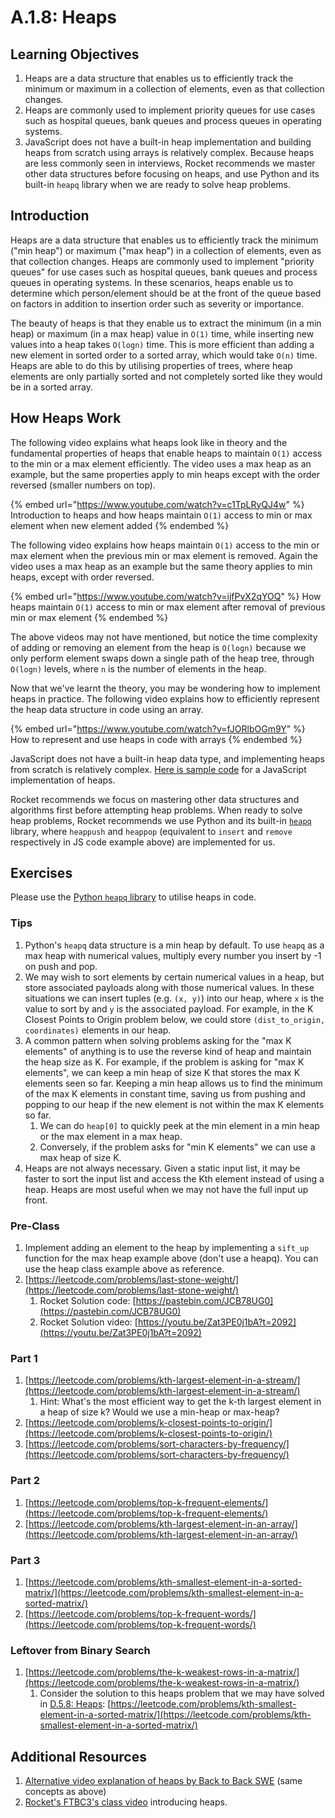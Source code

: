 # A.1.8: Heaps

## Learning Objectives

1. Heaps are a data structure that enables us to efficiently track the minimum or maximum in a collection of elements, even as that collection changes.
2. Heaps are commonly used to implement priority queues for use cases such as hospital queues, bank queues and process queues in operating systems.
3. JavaScript does not have a built-in heap implementation and building heaps from scratch using arrays is relatively complex. Because heaps are less commonly seen in interviews, Rocket recommends we master other data structures before focusing on heaps, and use Python and its built-in `heapq` library when we are ready to solve heap problems.

## Introduction

Heaps are a data structure that enables us to efficiently track the minimum ("min heap") or maximum ("max heap") in a collection of elements, even as that collection changes. Heaps are commonly used to implement "priority queues" for use cases such as hospital queues, bank queues and process queues in operating systems. In these scenarios, heaps enable us to determine which person/element should be at the front of the queue based on factors in addition to insertion order such as severity or importance.

The beauty of heaps is that they enable us to extract the minimum (in a min heap) or maximum (in a max heap) value in `O(1)` time, while inserting new values into a heap takes `O(logn)` time. This is more efficient than adding a new element in sorted order to a sorted array, which would take `O(n)` time. Heaps are able to do this by utilising properties of trees, where heap elements are only partially sorted and not completely sorted like they would be in a sorted array.

## How Heaps Work

The following video explains what heaps look like in theory and the fundamental properties of heaps that enable heaps to maintain `O(1)` access to the min or a max element efficiently. The video uses a max heap as an example, but the same properties apply to min heaps except with the order reversed (smaller numbers on top).

{% embed url="https://www.youtube.com/watch?v=c1TpLRyQJ4w" %}
Introduction to heaps and how heaps maintain `O(1)` access to min or max element when new element added
{% endembed %}

The following video explains how heaps maintain `O(1)` access to the min or max element when the previous min or max element is removed. Again the video uses a max heap as an example but the same theory applies to min heaps, except with order reversed.

{% embed url="https://www.youtube.com/watch?v=ijfPvX2qYOQ" %}
How heaps maintain `O(1)` access to min or max element after removal of previous min or max element
{% endembed %}

The above videos may not have mentioned, but notice the time complexity of adding or removing an element from the heap is `O(logn)` because we only perform element swaps down a single path of the heap tree, through `O(logn)` levels, where `n` is the number of elements in the heap.

Now that we've learnt the theory, you may be wondering how to implement heaps in practice. The following video explains how to efficiently represent the heap data structure in code using an array.

{% embed url="https://www.youtube.com/watch?v=fJORlbOGm9Y" %}
How to represent and use heaps in code with arrays
{% endembed %}

JavaScript does not have a built-in heap data type, and implementing heaps from scratch is relatively complex. [Here is sample code](https://blog.bitsrc.io/implementing-heaps-in-javascript-c3fbf1cb2e65) for a JavaScript implementation of heaps.

Rocket recommends we focus on mastering other data structures and algorithms first before attempting heap problems. When ready to solve heap problems, Rocket recommends we use Python and its built-in [`heapq`](https://docs.python.org/3/library/heapq.html) library, where `heappush` and `heappop` (equivalent to `insert` and `remove` respectively in JS code example above) are implemented for us.

## Exercises

Please use the [Python `heapq` library](https://docs.python.org/3/library/heapq.html) to utilise heaps in code.

### Tips

1. Python's `heapq` data structure is a min heap by default. To use `heapq` as a max heap with numerical values, multiply every number you insert by -1 on push and pop.
2. We may wish to sort elements by certain numerical values in a heap, but store associated payloads along with those numerical values. In these situations we can insert tuples (e.g. `(x, y)`) into our heap, where `x` is the value to sort by and `y` is the associated payload. For example, in the K Closest Points to Origin problem below, we could store `(dist_to_origin, coordinates)` elements in our heap.
3. A common pattern when solving problems asking for the "max K elements" of anything is to use the reverse kind of heap and maintain the heap size as K. For example, if the problem is asking for "max K elements", we can keep a min heap of size K that stores the max K elements seen so far. Keeping a min heap allows us to find the minimum of the max K elements in constant time, saving us from pushing and popping to our heap if the new element is not within the max K elements so far.
   1. We can do `heap[0]` to quickly peek at the min element in a min heap or the max element in a max heap.
   2. Conversely, if the problem asks for "min K elements" we can use a max heap of size K.
4. Heaps are not always necessary. Given a static input list, it may be faster to sort the input list and access the Kth element instead of using a heap. Heaps are most useful when we may not have the full input up front.

### Pre-Class

1. Implement adding an element to the heap by implementing a `sift_up` function for the max heap example above (don't use a heapq). You can use the heap class example above as reference.
2. [https://leetcode.com/problems/last-stone-weight/](https://leetcode.com/problems/last-stone-weight/)
   1. Rocket Solution code: [https://pastebin.com/JCB78UG0](https://pastebin.com/JCB78UG0)
   2. Rocket Solution video: [https://youtu.be/Zat3PE0j1bA?t=2092](https://youtu.be/Zat3PE0j1bA?t=2092)

### Part 1

1. [https://leetcode.com/problems/kth-largest-element-in-a-stream/](https://leetcode.com/problems/kth-largest-element-in-a-stream/)
   1. Hint: What's the most efficient way to get the k-th largest element in a heap of size k? Would we use a min-heap or max-heap?
2. [https://leetcode.com/problems/k-closest-points-to-origin/](https://leetcode.com/problems/k-closest-points-to-origin/)
3. [https://leetcode.com/problems/sort-characters-by-frequency/](https://leetcode.com/problems/sort-characters-by-frequency/)

### Part 2

1. [https://leetcode.com/problems/top-k-frequent-elements/](https://leetcode.com/problems/top-k-frequent-elements/)
2. [https://leetcode.com/problems/kth-largest-element-in-an-array/](https://leetcode.com/problems/kth-largest-element-in-an-array/)

### Part 3

1. [https://leetcode.com/problems/kth-smallest-element-in-a-sorted-matrix/](https://leetcode.com/problems/kth-smallest-element-in-a-sorted-matrix/)
2. [https://leetcode.com/problems/top-k-frequent-words/](https://leetcode.com/problems/top-k-frequent-words/)

### Leftover from Binary Search

1. [https://leetcode.com/problems/the-k-weakest-rows-in-a-matrix/](https://leetcode.com/problems/the-k-weakest-rows-in-a-matrix/)
   1. Consider the solution to this heaps problem that we may have solved in [D.5.8: Heaps](../a.1.1-arrays/a.1-data-structures/a.1.8-heaps#part-3): [https://leetcode.com/problems/kth-smallest-element-in-a-sorted-matrix/](https://leetcode.com/problems/kth-smallest-element-in-a-sorted-matrix/)

## Additional Resources

1. [Alternative video explanation of heaps by Back to Back SWE](https://www.youtube.com/watch?v=g9YK6sftDi0) (same concepts as above)
2. [Rocket's FTBC3's class video](https://youtu.be/Zat3PE0j1bA?t=701) introducing heaps.
